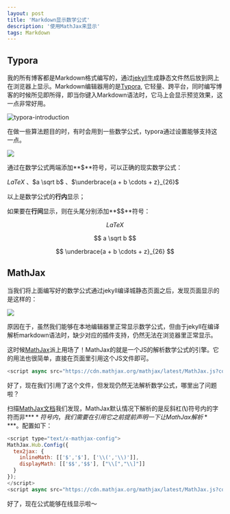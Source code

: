 ```yaml
---
layout: post
title: 'Markdown显示数学公式'
description: '使用MathJax来显示'
tags: Markdown
---
```




## Typora

我的所有博客都是Markdown格式编写的，通过[jekyll](https://jekyllrb.com/)生成静态文件然后放到网上在浏览器上显示。Markdown编辑器用的是[Typora](https://www.typora.io/), 它轻量、跨平台，同时编写博客的时候所见即所得，即当你键入Markdown语法时，它马上会显示预览效果，这一点非常好用。

![typora-introduction](http://dsweiblog.oss-cn-shanghai.aliyuncs.com/2017-12/typora-introduction.jpeg)

在做一些算法题目的时，有时会用到一些数学公式，typora通过设置能够支持这一点。

![](http://dsweiblog.oss-cn-shanghai.aliyuncs.com/2017-12/typora-math-setting.jpeg)

通过在数学公式两端添加**$**符号，可以正确的现实数学公式：

$LaTeX$ 、$a \sqrt b$ 、$\underbrace{a + b \cdots + z}_{26}$

以上是数学公式的**行内**显示；

如果要在**行间**显示，则在头尾分别添加**$$**符号：

$$
LaTeX
$$

$$
a \sqrt b
$$

$$
\underbrace{a + b \cdots + z}_{26}
$$





## MathJax

当我们将上面编写好的数学公式通过jekyll编译城静态页面之后，发现页面显示的是这样的：

![](http://dsweiblog.oss-cn-shanghai.aliyuncs.com/2017-12/jekyll-without-mathjax.jpeg)

原因在于，虽然我们能够在本地编辑器里正常显示数学公式，但由于jekyll在编译解析markdown语法时，缺少对应的插件支持，仍然无法在浏览器里正常显示。

这时候[MathJax](https://www.mathjax.org/)派上用场了！MathJax的就是一个JS的解析数学公式的引擎。它的用法也很简单，直接在页面里引用这个JS文件即可。

```javascript
<script async src="https://cdn.mathjax.org/mathjax/latest/MathJax.js?config=TeX-MML-AM_CHTML"></script>
```

好了，现在我们引用了这个文件，但发现仍然无法解析数学公式，哪里出了问题啦？

扫描[MathJax文档](http://docs.mathjax.org/en/latest/start.html#tex-and-latex-input)我们发现，MathJax默认情况下解析的是反斜杠(**\\**)符号内的字符而非**$**符号内，我们需要在引用它之前提前声明一下让MathJax解析**$**。配置如下：

```javascript
<script type="text/x-mathjax-config">
MathJax.Hub.Config({
  tex2jax: {
    inlineMath: [['$','$'], ['\\(','\\)']],
    displayMath: [['$$','$$'], ["\\[","\\]"]]
  }
});
</script>
<script async src="https://cdn.mathjax.org/mathjax/latest/MathJax.js?config=TeX-MML-AM_CHTML"></script>
```
好了，现在公式能够在线显示啦～
